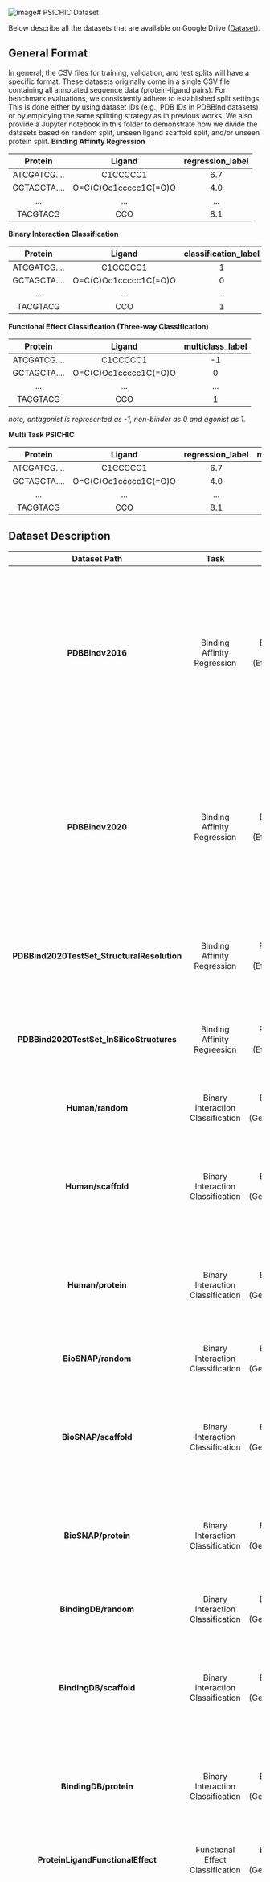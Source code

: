 ![image](https://github.com/huankoh/PSICHIC/assets/71744503/7302925e-e847-4fa7-9c8b-c54cbc17cff6)# PSICHIC Dataset

Below describe all the datasets that are available on Google Drive ([Dataset](https://drive.google.com/drive/folders/1ZRpnwXtllCP89hjhfDuPivBlarBIXnmu?usp=sharing)).

## General Format 
In general, the CSV files for training, validation, and test splits will have a specific format. These datasets originally come in a single CSV file containing all annotated sequence data (protein-ligand pairs). For benchmark evaluations, we consistently adhere to established split settings. This is done either by using dataset IDs (e.g., PDB IDs in PDBBind datasets) or by employing the same splitting strategy as in previous works. We also provide a Jupyter notebook in this folder to demonstrate how we divide the datasets based on random split, unseen ligand scaffold split, and/or unseen protein split.
__Binding Affinity Regression__

| Protein | Ligand | regression_label | 
|:----------:|:----------:|:----------:|
| ATCGATCG....  | C1CCCCC1  | 6.7 | 
| GCTAGCTA....  | O=C(C)Oc1ccccc1C(=O)O | 4.0 |
|...|...| ...|
|TACGTACG | CCO | 8.1 | 

__Binary Interaction Classification__

| Protein | Ligand | classification_label | 
|:----------:|:----------:|:----------:|
| ATCGATCG....  | C1CCCCC1  | 1 | 
| GCTAGCTA....  | O=C(C)Oc1ccccc1C(=O)O | 0 |
|...|...| ...|
|TACGTACG | CCO | 1 | 

__Functional Effect Classification (Three-way Classification)__

| Protein | Ligand | multiclass_label  | 
|:----------:|:----------:|:----------:|
| ATCGATCG....  | C1CCCCC1  | -1 | 
| GCTAGCTA....  | O=C(C)Oc1ccccc1C(=O)O | 0 |
|...|...| ...|
|TACGTACG | CCO | 1 | 

_note, antagonist is represented as -1, non-binder as 0 and agonist as 1._

__Multi Task PSICHIC__

| Protein | Ligand | regression_label | multiclass_label | 
|:----------:|:----------:|:----------:|:----------:|
| ATCGATCG....  | C1CCCCC1  | 6.7 | -1 |  # antagonist
| GCTAGCTA....  | O=C(C)Oc1ccccc1C(=O)O | 4.0 | 0 | # non-binder
|...|...| ...|
|TACGTACG | CCO | 8.1 | 1 | # agonist

## Dataset Description

|  **Dataset Path**  | **Task** | **Type**                                       |                          **Description**                           |
| :--------: |:----: | :--------------------------------------------: | :----------------------------------------------------------: |
|  **PDBBindv2016**  | Binding Affinity Regression | Benchmark Evaluation (Effectiveness) | Each sample in the PDBBind v2016 dataset is a complex, but we extracted the sequence data with substantial information loss to yield a protein-ligand sequence pair. We maintained the same split setting used in a previous study, where the refined set (excluding the core set) is treated as  training (train.csv) and validation (valid.csv) sets, while the core set (complexes with the highest resolution) is treated as the test set (test.csv). Other than 'Protein', 'Ligand', and 'regression_label', the CSV files have a column 'ID' that represents the PDB ID ('id_' + PDB ID), and a column 'Target_Chain' to represent the chain to which the amino acid position belongs.
|  **PDBBindv2020**  |  Binding Affinity Regression| Benchmark Evaluation (Effectiveness) | Similarly, each Sample of PDBBind v2020 dataset is a complex, but we extracted the sequence data with substantial information loss to gives us protein-ligand sequence pair. We maintained the temporal split setting used in previous study where data points before 2019 are training (train.csv) and validation (valid.csv) sets, while during and after 2019 are test sets (test.csv). Other than 'Protein', 'Ligand', and 'regression_label', the CSV files have a column 'ID' that represents the PDB ID ('id_' + PDB ID), and a column 'Target_Chain' to represent the chain to which the amino acid position belongs.
|  **PDBBind2020TestSet_StructuralResolution**  |  Binding Affinity Regression | Robustness Evaluation (Effectiveness) | We extracted the resolution of complexes in PDBBind2020 TestSet to evaluate whether a method is sensitive to the resolution (e.g., higher prediction errors, when resolution deteriorates). The file is a json file with keys being the PDB IDs and values being the numerical value of PDB resolution.
| **PDBBind2020TestSet_InSilicoStructures** | Binding Affinity Regreesion | Robustness Evaluation (Effectiveness) | Used for evaluating structure-based and complex-based methods where we generated 3D protein structures using AlphaFold2. The folders contain 3D structures generated using AlphaFold2 and ESMFold, as well as complex structures generated using DiffDock on the AlphaFold2 and ESMFold structures
| **Human/random** | Binary Interaction Classification | Benchmark Evaluation (Generalizability) | Protein-Ligand Pairs in Human Sequence-based Dataset are randomly assigned as training (train.csv), validation (valid.csv) and test sets (test.csv) with a ratio of 7:1:2.
| **Human/scaffold** | Binary Interaction Classification | Benchmark Evaluation (Generalizability) | Protein-Ligand pairs in the Human sequence-based dataset are carefully split with a 7:1:2 ratio using the unseen ligand scaffold split method. This approach first computes all unique scaffolds in the dataset, and then assigns them to training (train.csv), validation (valid.csv), and test sets (test.csv), aiming to achieve as close to a 7:1:2 ratio as possible.
| **Human/protein** | Binary Interaction Classification | Benchmark Evaluation (Generalizability) | Protein-Ligand pairs in the Human sequence-based dataset are carefully split with a 7:1:2 ratio using the unseen protein method. This approach first find the unique proteins in the dataset, and then assigns them to training (train.csv), validation (valid.csv), and test sets (test.csv), aiming to achieve as close to a 7:1:2 datapoint ratio as possible.
| **BioSNAP/random** | Binary Interaction Classification | Benchmark Evaluation (Generalizability) | Protein-Ligand Pairs in BioSNAP Sequence-based Dataset are randomly assigned as training (train.csv), validation (valid.csv) and test sets (test.csv) with a ratio of 7:1:2.
| **BioSNAP/scaffold** | Binary Interaction Classification | Benchmark Evaluation (Generalizability) | Protein-Ligand pairs in the BioSNAP sequence-based dataset are carefully split with a 7:1:2 ratio using the unseen ligand scaffold split method. This approach first computes all unique scaffolds in the dataset, and then assigns them to training (train.csv), validation (valid.csv), and test sets (test.csv), aiming to achieve as close to a 7:1:2 ratio as possible.
| **BioSNAP/protein** | Binary Interaction Classification | Benchmark Evaluation (Generalizability) | Protein-Ligand pairs in the BioSNAP sequence-based dataset are carefully split with a 7:1:2 ratio using the unseen protein method. This approach first find the unique proteins in the dataset, and then assigns them to training (train.csv), validation (valid.csv), and test sets (test.csv), aiming to achieve as close to a 7:1:2 datapoint ratio as possible.
| **BindingDB/random** | Binary Interaction Classification |  Benchmark Evaluation (Generalizability) | Protein-Ligand Pairs in BindingDB Sequence-based Dataset are randomly assigned as training (train.csv), validation (valid.csv) and test sets (test.csv) with a ratio of 7:1:2.
| **BindingDB/scaffold** | Binary Interaction Classification | Benchmark Evaluation (Generalizability) | Protein-Ligand pairs in the BindingDB sequence-based dataset are carefully split with a 7:1:2 ratio using the unseen ligand scaffold split method. This approach first computes all unique scaffolds in the dataset, and then assigns them to training (train.csv), validation (valid.csv), and test sets (test.csv), aiming to achieve as close to a 7:1:2 ratio as possible.
| **BindingDB/protein** | Binary Interaction Classification | Benchmark Evaluation (Generalizability) | Protein-Ligand pairs in the BindingDB sequence-based dataset are carefully split with a 7:1:2 ratio using the unseen protein method. This approach first find the unique proteins in the dataset, and then assigns them to training (train.csv), validation (valid.csv), and test sets (test.csv), aiming to achieve as close to a 7:1:2 datapoint ratio as possible.
| **ProteinLigandFunctionalEffect** | Functional Effect Classification | Benchmark Evaluation (Generalizability) | Protein-Ligand Pairs in Functional Effect Sequence-based Dataset are randomly assigned as training (train.csv), validation (valid.csv) and test sets (test.csv) with a ratio of 7:1:2.
| **LargeScaleInteractionDataset** | Binding Affinity Regression + Functional Effect Classification | Real-world Deployment (PSICHIC<sub>XL</sub>) | The dataset (train.csv) was used to train PSICHIC<sub>XL</sub>. The test file (test.csv) is only used for validation to track losses and monitor the model's training progress. The CSV columns include 'Protein' for protein sequences, 'Ligand' for ligand SMILES, 'regression_label' for binding affinity labels, and 'multiclass_label' for functional effect classes (where -1 indicates an antagonist, 0 indicates a non-binder, 1 indicates an agonist, 999 indicates a binder but it's unclear if it's an agonist/antagonist/other, and NaN indicates an unlabeled datapoint). 'key' indicates a unique key for the pair, 'activity_label' indicates a 1/0 interaction binary class (Binder/Non-Binder), and 'target_activity' indicates the protein ID plus whether the ligand binds to the target. 'scaffold' indicates the ligand's scaffold, 'target_activity_number_unique_scaffold' indicates the number of unique scaffold ligands' datapoints for the given target_activity, and 'target_activity_weight' indicates the square root of the number of scaffolds per target_activity. 'joint_space' indicates the combination of target_activity and ligand scaffold, 'joint_space_count' indicates the number of ligands with the same scaffold per target_activity, 'pretrain_sampling_weight' for relative final weight assigned to the datapoint for training, 'Uniprot_ID' indicates the protein target's UniProt ID, and 'Functional_Effect_Class' indicates the functional effect classes in a descriptive manner.
| **A1R_FineTune** | Binding Affinity Regression + Functional Effect Classification | Real-world Deployment (PSICHIC<sub>A<sub>1</sub>R</sub>) | A subset of dA<sub>1</sub>R-related datapoints within the LargeScaleInteractionDataset are extracted to fine-tune PSICHIC<sub>XL</sub> into PSICHIC<sub>A<sub>1</sub>R</sub> (finetuning.ipynb notebook is provided in the A1R_FineTune folder for reproducing the extraction).
